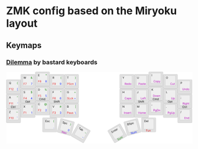 # ZMK config based on the Miryoku layout

## Keymaps

### [Dilemma](https://bastardkb.com/dilemma/) by bastard keyboards

![Remedy Miryoku layout](docs/remedy.svg)
